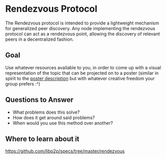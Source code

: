 # Rendezvous Protocol

The Rendezvous protocol is intended to provide a lightweight mechanism for generalized peer discovery. Any node implementing the rendezvous protocol can act as a rendezvous point, allowing the discovery of relevant peers in a decentralized fashion.

## Goal

Use whatever resources available to you, in order to come up with a visual representation of the topic that can be projected on to a poster (similar in spirit to the [poster description](README.md#description) but with whatever creative freedom your group prefers :^)

## Questions to Answer

- What problems does this solve?
- How does it get around said problems?
- When would you use this method over another?

## Where to learn about it

<https://github.com/libp2p/specs/tree/master/rendezvous>
